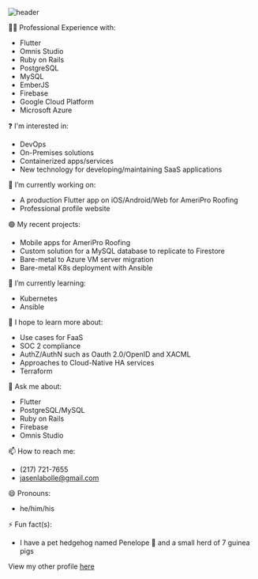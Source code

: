 ![header](https://capsule-render.vercel.app/api?type=waving&animation=fadeIn&text=Jasen%20LaBolle&fontSize=50&fontAlign=19&fontAlignY=21&desc=Full%20Stack%20Developer&descSize=20&descAlign=27&descAlignY=42&color=0:33FFF8,100:33A0FF&height=150)

🧑‍💻 Professional Experience with:
- Flutter
- Omnis Studio
- Ruby on Rails
- PostgreSQL
- MySQL
- EmberJS
- Firebase
- Google Cloud Platform
- Microsoft Azure

:question: I'm interested in:
- DevOps
- On-Premises solutions
- Containerized apps/services
- New technology for developing/maintaining SaaS applications

🚀 I’m currently working on:
- A production Flutter app on iOS/Android/Web for AmeriPro Roofing
- Professional profile website 

:green_circle: My recent projects:
- Mobile apps for AmeriPro Roofing
- Custom solution for a MySQL database to replicate to Firestore
- Bare-metal to Azure VM server migration
- Bare-metal K8s deployment with Ansible

🌱 I’m currently learning:
- Kubernetes
- Ansible

🔭 I hope to learn more about:
- Use cases for FaaS
- SOC 2 compliance
- AuthZ/AuthN such as Oauth 2.0/OpenID and XACML
- Approaches to Cloud-Native HA services
- Terraform

💬 Ask me about: 
- Flutter
- PostgreSQL/MySQL
- Ruby on Rails
- Firebase
- Omnis Studio

📫 How to reach me: 
- (217) 721-7655 
- jasenlabolle@gmail.com

😄 Pronouns: 
- he/him/his

⚡ Fun fact(s): 
- I have a pet hedgehog named Penelope 🦔 and a small herd of 7 guinea pigs

View my other profile [here](github.com/jlaboll)
<!-- View more about me [here](j-lab.dev). -->
